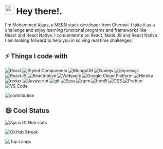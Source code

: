 
<h1><img src="https://emojis.slackmojis.com/emojis/images/1531849430/4246/blob-sunglasses.gif?1531849430" width="30"/> Hey there!.</h1>

I'm Mohammed Ajaas, a MERN stack developer from Chennai. I take it as a challenge and enjoy learning functional programs and frameworks like React and React Native. I concenterate on React, Node JS and React Native. I am looking forward to help you in solving real time challenges.

## ⚡ Things I code with

<p>
  <img alt="React" src="https://img.shields.io/badge/-React-45b8d8?style=flat-square&logo=react&logoColor=white" />
  <img alt="Styled Components" src="https://img.shields.io/badge/-Styled_Components-db7092?style=flat-square&logo=styled-components&logoColor=white" />
   <img alt="MongoDB" src="https://img.shields.io/badge/-MongoDB-13aa52?style=flat-square&logo=mongodb&logoColor=white" />
  <img alt="Nodejs" src="https://img.shields.io/badge/-Nodejs-43853d?style=flat-square&logo=Node.js&logoColor=white" />
 <img alt="Expressjs" src="https://img.shields.io/badge/Express.js-404D59?style=for-the-badge" />
  <img alt="ReactJS" src="https://img.shields.io/badge/React-20232A?style=for-the-badge&logo=react&logoColor=61DAFB" />
  <img alt="Reactnative" src="https://img.shields.io/badge/React_Native-20232A?style=for-the-badge&logo=react&logoColor=61DAFB" />
  <img alt="Webpack" src="https://img.shields.io/badge/-Webpack-8DD6F9?style=flat-square&logo=webpack&logoColor=white" /> 
    <img alt="Google Cloud Platform" src="https://img.shields.io/badge/-Google_Cloud_Platform-1a73e8?style=flat-square&logo=google-cloud&logoColor=white" />
    <img alt="Heroku" src="https://img.shields.io/badge/-Heroku-430098?style=flat-square&logo=heroku&logoColor=white" />
  <img alt="redux" src="https://img.shields.io/badge/-Redux-764ABC?style=flat-square&logo=redux&logoColor=white" />
 <img alt="Javascript" src="https://img.shields.io/badge/JavaScript-F7DF1E?style=for-the-badge&logo=javascript&logoColor=black"/>
   <img alt="git" src="https://img.shields.io/badge/-Git-F05032?style=flat-square&logo=git&logoColor=white" />
  <img alt="Sass" src="https://img.shields.io/badge/-Sass-CC6699?style=flat-square&logo=sass&logoColor=white" />
  <img alt="npm" src="https://img.shields.io/badge/-NPM-CB3837?style=flat-square&logo=npm&logoColor=white" />
  <img alt="html5" src="https://img.shields.io/badge/-HTML5-E34F26?style=flat-square&logo=html5&logoColor=white" />
   <img alt="CSS" src="https://img.shields.io/badge/-CSS-764ABC?style=flat-square&logo=CSS3&logoColor=white" />
  <img alt="Prettier" src="https://img.shields.io/badge/-Prettier-F7B93E?style=flat-square&logo=prettier&logoColor=white" />
  <img alt="VS Code" src="https://img.shields.io/badge/-VS_Code-007ACC?style=flat-square&logo=visual-studio-code&logoColor=white" /> 
</p>

<img alt="contribution" src="https://github.com/ragavkumarv/ragavkumarv/blob/output/github-contribution-grid-snake.svg" />

## 😄 Cool Status

![Ajaas GitHub stats](https://github-readme-stats.vercel.app/api?username=smajaas&show_icons=true&theme=radical)

![GitHub Streak](https://github-readme-streak-stats.herokuapp.com/?user=smajaas&theme=radical)

![Top Langs](https://github-readme-stats.vercel.app/api/top-langs/?username=smajaas&layout=compact&theme=radical&langs_count=8)

